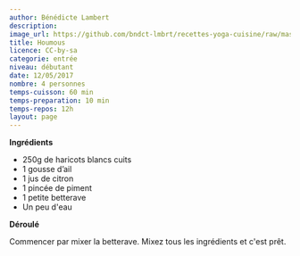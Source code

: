 ```yaml
---
author: Bénédicte Lambert
description: 
image_url: https://github.com/bndct-lmbrt/recettes-yoga-cuisine/raw/master/medias/houmous.jpg
title: Houmous
licence: CC-by-sa
categorie: entrée
niveau: débutant
date: 12/05/2017
nombre: 4 personnes
temps-cuisson: 60 min
temps-preparation: 10 min
temps-repos: 12h
layout: page
---
```



**Ingrédients**  

* 250g de haricots blancs cuits
* 1 gousse d’ail
* 1 jus de citron
* 1 pincée de piment 
* 1 petite betterave
* Un peu d'eau

**Déroulé**  

Commencer par mixer la betterave.
Mixez tous les ingrédients et c'est prêt.   
